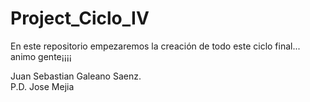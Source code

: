# Project_Ciclo_IV
En este repositorio empezaremos la creación de todo este ciclo final... animo gente¡¡¡¡

Juan Sebastian Galeano Saenz.  
P.D. Jose Mejia
